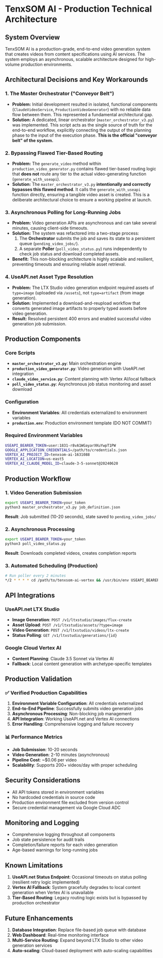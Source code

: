 # TenxSOM AI - Production Technical Architecture

## System Overview

TenxSOM AI is a production-grade, end-to-end video generation system that creates videos from content specifications using AI services. The system employs an asynchronous, scalable architecture designed for high-volume production environments.

## Architectural Decisions and Key Workarounds

### 1. The Master Orchestrator ("Conveyor Belt")
- **Problem:** Initial development resulted in isolated, functional components (`ClaudeVideoService`, `ProductionVideoGenerator`) with no reliable data flow between them. This represented a fundamental architectural gap.
- **Solution:** A dedicated, linear orchestrator (`master_orchestrator_v3.py`) was implemented. This script acts as the single source of truth for the end-to-end workflow, explicitly connecting the output of the planning phase to the input of the execution phase. **This is the official "conveyor belt" of the system.**

### 2. Bypassing Flawed Tier-Based Routing
- **Problem:** The `generate_video` method within `production_video_generator.py` contains flawed tier-based routing logic that **does not** route any tier to the actual video-generating function (`generate_with_useapi`).
- **Solution:** The `master_orchestrator_v3.py` **intentionally and correctly bypasses this flawed method**. It calls the `generate_with_useapi` function directly, ensuring a tangible video asset is created. This is a deliberate architectural choice to ensure a working pipeline at launch.

### 3. Asynchronous Polling for Long-Running Jobs
- **Problem:** Video generation APIs are asynchronous and can take several minutes, causing client-side timeouts.
- **Solution:** The system was refactored into a two-stage process:
    1. The **Orchestrator** submits the job and saves its state to a persistent queue (`pending_video_jobs/`).
    2. A separate **Poller** (`poll_video_status.py`) runs independently to check job status and download completed assets.
- **Benefit:** This non-blocking architecture is highly scalable and resilient, preventing timeouts and ensuring reliable asset retrieval.

### 4. UseAPI.net Asset Type Resolution
- **Problem:** The LTX Studio video generation endpoint required assets of `type=image` (uploaded via `/assets`), not `type=artifact` (from image generation).
- **Solution:** Implemented a download-and-reupload workflow that converts generated image artifacts to properly typed assets before video generation.
- **Result:** Resolved persistent 400 errors and enabled successful video generation job submission.

## Production Components

### Core Scripts
- **`master_orchestrator_v3.py`**: Main orchestration engine
- **`production_video_generator.py`**: Video generation with UseAPI.net integration
- **`claude_video_service.py`**: Content planning with Vertex AI/local fallback
- **`poll_video_status.py`**: Asynchronous job status monitoring and asset download

### Configuration
- **Environment Variables**: All credentials externalized to environment variables
- **`production.env`**: Production environment template (DO NOT COMMIT)

### Required Environment Variables
```bash
USEAPI_BEARER_TOKEN=user:1831-r8vA1WGayarXKuYwpT1PW
GOOGLE_APPLICATION_CREDENTIALS=/path/to/credentials.json
VERTEX_AI_PROJECT_ID=tenxsom-ai-1631088
VERTEX_AI_LOCATION=us-east5
VERTEX_AI_CLAUDE_MODEL_ID=claude-3-5-sonnet@20240620
```

## Production Workflow

### 1. Video Generation Submission
```bash
export USEAPI_BEARER_TOKEN=your_token
python3 master_orchestrator_v3.py job_definition.json
```
**Result**: Job submitted (10-20 seconds), state saved to `pending_video_jobs/`

### 2. Asynchronous Processing
```bash
export USEAPI_BEARER_TOKEN=your_token
python3 poll_video_status.py
```
**Result**: Downloads completed videos, creates completion reports

### 3. Automated Scheduling (Production)
```bash
# Run poller every 2 minutes
*/2 * * * * cd /path/to/tenxsom-ai-vertex && /usr/bin/env USEAPI_BEARER_TOKEN=your_token python3 poll_video_status.py
```

## API Integrations

### UseAPI.net LTX Studio
- **Image Generation**: `POST /v1/ltxstudio/images/flux-create`
- **Asset Upload**: `POST /v1/ltxstudio/assets/?type=image`
- **Video Generation**: `POST /v1/ltxstudio/videos/ltx-create`
- **Status Polling**: `GET /v1/ltxstudio/generations/{id}`

### Google Cloud Vertex AI
- **Content Planning**: Claude 3.5 Sonnet via Vertex AI
- **Fallback**: Local content generation with archetype-specific templates

## Production Validation

### ✅ Verified Production Capabilities
1. **Environment Variable Configuration**: All credentials externalized
2. **End-to-End Pipeline**: Successfully submits video generation jobs
3. **Asynchronous Processing**: Non-blocking job management
4. **API Integration**: Working UseAPI.net and Vertex AI connections
5. **Error Handling**: Comprehensive logging and failure recovery

### 📊 Performance Metrics
- **Job Submission**: 10-20 seconds
- **Video Generation**: 2-10 minutes (asynchronous)
- **Pipeline Cost**: ~$0.06 per video
- **Scalability**: Supports 200+ videos/day with proper scheduling

## Security Considerations

- All API tokens stored in environment variables
- No hardcoded credentials in source code
- Production environment file excluded from version control
- Secure credential management via Google Cloud ADC

## Monitoring and Logging

- Comprehensive logging throughout all components
- Job state persistence for audit trails
- Completion/failure reports for each video generation
- Age-based warnings for long-running jobs

## Known Limitations

1. **UseAPI.net Status Endpoint**: Occasional timeouts on status polling (resilient retry logic implemented)
2. **Vertex AI Fallback**: System gracefully degrades to local content generation when Vertex AI is unavailable
3. **Tier-Based Routing**: Legacy routing logic exists but is bypassed by production orchestrator

## Future Enhancements

1. **Database Integration**: Replace file-based job queue with database
2. **Web Dashboard**: Real-time monitoring interface
3. **Multi-Service Routing**: Expand beyond LTX Studio to other video generation services
4. **Auto-scaling**: Cloud-based deployment with auto-scaling capabilities